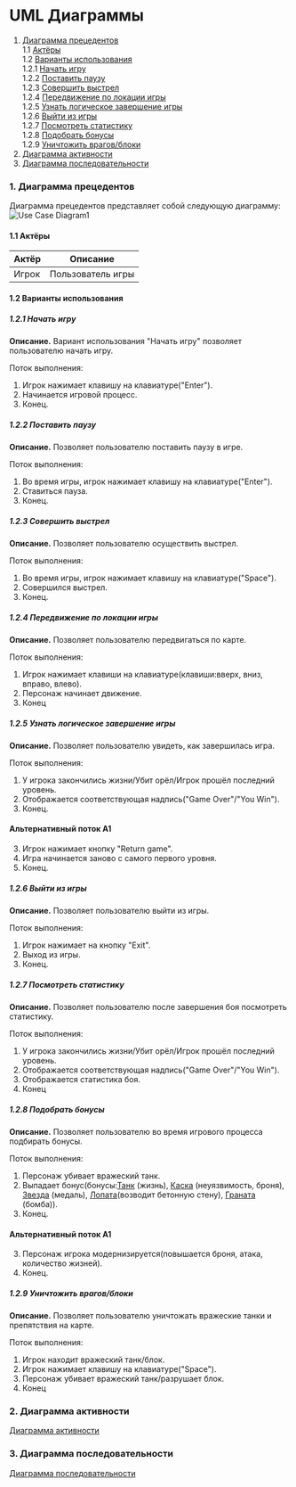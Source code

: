 # UML Диаграммы
1. [Диаграмма прецедентов](#1)<br>
1.1 [Актёры](#1.1)<br>
1.2 [Варианты использования](#1.2)<br>
1.2.1 [Начать игру](#1.2.1)<br>
1.2.2 [Поставить паузу](#1.2.2)<br>
1.2.3 [Совершить выстрел](#1.2.3)<br>
1.2.4 [Передвижение по локации игры](#1.2.4)<br>
1.2.5 [Узнать логическое завершение игры](#1.2.5)<br>
1.2.6 [Выйти из игры](#1.2.6)<br>
1.2.7 [Посмотреть статистику](#1.2.7)<br>
1.2.8 [Подобрать бонусы](#1.2.8)<br>
1.2.9 [Уничтожить врагов/блоки](#1.2.9)<br>
2. [Диаграмма активности](#2)
3. [Диаграмма последовательности](#3)

### 1. Диаграмма прецедентов<a name="1"></a>
Диаграмма прецедентов представляет собой следующую диаграмму:
![Use Case Diagram1](https://user-images.githubusercontent.com/46083782/66724024-4b8b4900-ee29-11e9-9991-d81d81c226da.jpg)
#### 1.1 Актёры<a name="1.1"></a>
Актёр | Описание
--- | ---
Игрок| Пользователь игры

#### 1.2 Варианты использования<a name="1.2"></a>
##### 1.2.1 Начать игру<a name="1.2.1"></a>
**Описание.** Вариант использования "Начать игру" позволяет пользователю начать игру.

Поток выполнения:
1. Игрок нажимает клавишу на клавиатуре("Enter").
2. Начинается игровой процесс.
3. Конец.
##### 1.2.2 Поставить паузу<a name="1.2.2"></a>
**Описание.** Позволяет пользователю поставить паузу в игре.

Поток выполнения:
1. Во время игры, игрок нажимает клавишу на клавиатуре("Enter").
2. Ставиться пауза.
3. Конец.

##### 1.2.3 Совершить выстрел<a name="1.2.3"></a>
**Описание.** Позволяет пользователю осуществить выстрел.

Поток выполнения:
1. Во время игры, игрок нажимает клавишу на клавиатуре("Space").
2. Совершился выстрел.
3. Конец.
##### 1.2.4 Передвижение по локации игры<a name="1.2.4"></a>
**Описание.** Позволяет пользователю передвигаться по карте.

Поток выполнения:
1. Игрок нажимает клавиши на клавиатуре(клавиши:вверх, вниз, вправо, влево).
2. Персонаж начинает движение.
3. Конец
##### 1.2.5 Узнать логическое завершение игры<a name="1.2.5"></a>
**Описание.** Позволяет пользователю увидеть, как завершилась игра.

Поток выполнения:
1. У игрока закончились жизни/Убит орёл/Игрок прошёл последний уровень.
2. Отображается соответствующая надпись("Game Over"/"You Win").
3. Конец.
#### Альтернативный поток А1
3. Игрок нажимает кнопку "Return game".
4. Игра начинается заново с самого первого уровня.
5. Конец.
##### 1.2.6 Выйти из игры<a name="1.2.6"></a>
**Описание.** Позволяет пользователю выйти из игры.

Поток выполнения:
1. Игрок нажимает на кнопку "Exit".
2. Выход из игры.
3. Конец.

##### 1.2.7 Посмотреть статистику<a name="1.2.7"></a>
**Описание.** Позволяет пользователю после завершения боя посмотреть статистику.

Поток выполнения:
1. У игрока закончились жизни/Убит орёл/Игрок прошёл последний уровень. 
2. Отображается соответствующая надпись("Game Over"/"You Win").
3. Отображается статистика боя.
4. Конец

##### 1.2.8 Подобрать бонусы<a name="1.2.8"></a>
**Описание.** Позволяет пользователю во время игрового процесса подбирать бонусы.

Поток выполнения:
1. Персонаж убивает вражеский танк. 
2. Выпадает бонус(бонусы:[Танк](https://user-images.githubusercontent.com/46083782/66554054-e992c100-eb54-11e9-9610-b8c6e929aea8.png) (жизнь), [Каска](https://user-images.githubusercontent.com/46083782/66554093-fd3e2780-eb54-11e9-875c-cc4371ec9376.png) (неуязвимость, броня), [Звезда](https://user-images.githubusercontent.com/46083782/66554208-3b3b4b80-eb55-11e9-921f-6aaf24d1f212.png) (медаль), [Лопата](https://user-images.githubusercontent.com/46083782/66554248-50b07580-eb55-11e9-8fb6-9de597d2f34f.png)(возводит бетонную стену), [Граната](https://user-images.githubusercontent.com/46083782/66554304-6f167100-eb55-11e9-80f6-af7a24373641.png) (бомба)).
3. Конец.
#### Альтернативный поток А1
3. Персонаж игрока модернизируется(повышается броня, атака, количество жизней).
4. Конец.

##### 1.2.9 Уничтожить врагов/блоки<a name="1.2.9"></a>
**Описание.** Позволяет пользователю уничтожать вражеские танки и препятствия на карте.

Поток выполнения:
1. Игрок находит вражеский танк/блок. 
2. Игрок нажимает клавишу на клавиатуре("Space").
3. Персонаж убивает вражеский танк/разрушает блок.
4. Конец
### 2. Диаграмма активности<a name="2"></a>
[Диаграмма активности](https://github.com/Skuuukaaa/Tanks/tree/master/%D0%94%D0%B8%D0%B0%D0%B3%D1%80%D0%B0%D0%BC%D0%BC%D1%8B/Activity)
### 3. Диаграмма последовательности<a name="3"></a>
[Диаграмма последовательности](https://github.com/Skuuukaaa/Tanks/tree/master/%D0%94%D0%B8%D0%B0%D0%B3%D1%80%D0%B0%D0%BC%D0%BC%D1%8B/Sequence)
